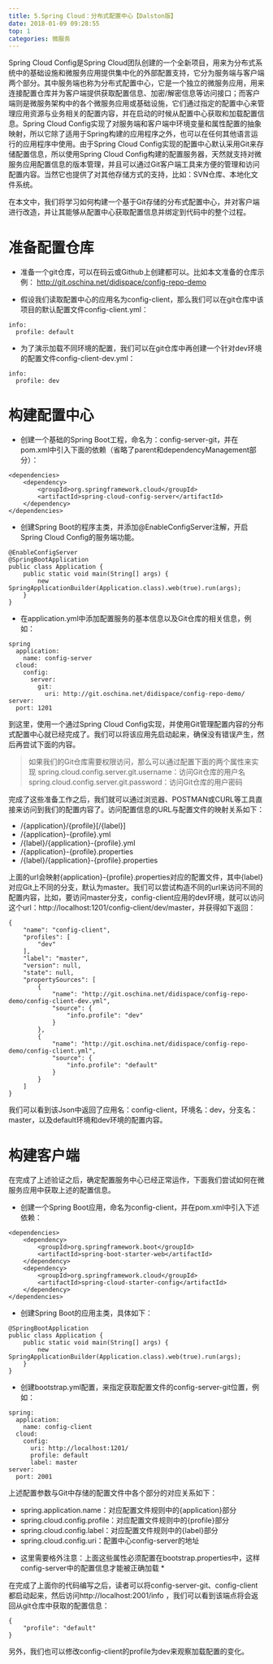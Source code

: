 ```yaml
---
title: 5.Spring Cloud：分布式配置中心【Dalston版】
date: 2018-01-09 09:28:55
top: 1
categories: 微服务
---
```

Spring Cloud Config是Spring Cloud团队创建的一个全新项目，用来为分布式系统中的基础设施和微服务应用提供集中化的外部配置支持，它分为服务端与客户端两个部分。其中服务端也称为分布式配置中心，它是一个独立的微服务应用，用来连接配置仓库并为客户端提供获取配置信息、加密/解密信息等访问接口；而客户端则是微服务架构中的各个微服务应用或基础设施，它们通过指定的配置中心来管理应用资源与业务相关的配置内容，并在启动的时候从配置中心获取和加载配置信息。Spring Cloud Config实现了对服务端和客户端中环境变量和属性配置的抽象映射，所以它除了适用于Spring构建的应用程序之外，也可以在任何其他语言运行的应用程序中使用。由于Spring Cloud Config实现的配置中心默认采用Git来存储配置信息，所以使用Spring Cloud Config构建的配置服务器，天然就支持对微服务应用配置信息的版本管理，并且可以通过Git客户端工具来方便的管理和访问配置内容。当然它也提供了对其他存储方式的支持，比如：SVN仓库、本地化文件系统。

在本文中，我们将学习如何构建一个基于Git存储的分布式配置中心，并对客户端进行改造，并让其能够从配置中心获取配置信息并绑定到代码中的整个过程。

# 准备配置仓库

- 准备一个git仓库，可以在码云或Github上创建都可以。比如本文准备的仓库示例：
http://git.oschina.net/didispace/config-repo-demo

- 假设我们读取配置中心的应用名为config-client，那么我们可以在git仓库中该项目的默认配置文件config-client.yml：

```
info:
  profile: default
```

- 为了演示加载不同环境的配置，我们可以在git仓库中再创建一个针对dev环境的配置文件config-client-dev.yml：

```
info:
  profile: dev
```

# 构建配置中心

- 创建一个基础的Spring Boot工程，命名为：config-server-git，并在pom.xml中引入下面的依赖（省略了parent和dependencyManagement部分）：

```
<dependencies>
    <dependency>
        <groupId>org.springframework.cloud</groupId>
        <artifactId>spring-cloud-config-server</artifactId>
    </dependency>
</dependencies>
```

- 创建Spring Boot的程序主类，并添加@EnableConfigServer注解，开启Spring Cloud Config的服务端功能。

```
@EnableConfigServer
@SpringBootApplication
public class Application {
    public static void main(String[] args) {
        new SpringApplicationBuilder(Application.class).web(true).run(args);
    }
}
```

- 在application.yml中添加配置服务的基本信息以及Git仓库的相关信息，例如：

```
spring
  application:
    name: config-server
  cloud:
    config:
      server:
        git:
          uri: http://git.oschina.net/didispace/config-repo-demo/
server:
  port: 1201
```

到这里，使用一个通过Spring Cloud Config实现，并使用Git管理配置内容的分布式配置中心就已经完成了。我们可以将该应用先启动起来，确保没有错误产生，然后再尝试下面的内容。

> 如果我们的Git仓库需要权限访问，那么可以通过配置下面的两个属性来实现
spring.cloud.config.server.git.username：访问Git仓库的用户名
spring.cloud.config.server.git.password：访问Git仓库的用户密码

完成了这些准备工作之后，我们就可以通过浏览器、POSTMAN或CURL等工具直接来访问到我们的配置内容了。访问配置信息的URL与配置文件的映射关系如下：

- /{application}/{profile}[/{label}]
- /{application}-{profile}.yml
- /{label}/{application}-{profile}.yml
- /{application}-{profile}.properties
- /{label}/{application}-{profile}.properties

上面的url会映射{application}-{profile}.properties对应的配置文件，其中{label}对应Git上不同的分支，默认为master。我们可以尝试构造不同的url来访问不同的配置内容，比如，要访问master分支，config-client应用的dev环境，就可以访问这个url：http://localhost:1201/config-client/dev/master，并获得如下返回：

```
{
    "name": "config-client",
    "profiles": [
        "dev"
    ],
    "label": "master",
    "version": null,
    "state": null,
    "propertySources": [
        {
            "name": "http://git.oschina.net/didispace/config-repo-demo/config-client-dev.yml",
            "source": {
                "info.profile": "dev"
            }
        },
        {
            "name": "http://git.oschina.net/didispace/config-repo-demo/config-client.yml",
            "source": {
                "info.profile": "default"
            }
        }
    ]
}
```

我们可以看到该Json中返回了应用名：config-client，环境名：dev，分支名：master，以及default环境和dev环境的配置内容。

# 构建客户端

在完成了上述验证之后，确定配置服务中心已经正常运作，下面我们尝试如何在微服务应用中获取上述的配置信息。

- 创建一个Spring Boot应用，命名为config-client，并在pom.xml中引入下述依赖：

```
<dependencies>
    <dependency>
        <groupId>org.springframework.boot</groupId>
        <artifactId>spring-boot-starter-web</artifactId>
    </dependency>
    <dependency>
        <groupId>org.springframework.cloud</groupId>
        <artifactId>spring-cloud-starter-config</artifactId>
    </dependency>
</dependencies>
```

- 创建Spring Boot的应用主类，具体如下：

```
@SpringBootApplication
public class Application {
    public static void main(String[] args) {
        new SpringApplicationBuilder(Application.class).web(true).run(args);
    }
}
```

- 创建bootstrap.yml配置，来指定获取配置文件的config-server-git位置，例如：

```
spring:
  application:
    name: config-client
  cloud:
    config:
      uri: http://localhost:1201/
      profile: default
      label: master
server:
  port: 2001
```

上述配置参数与Git中存储的配置文件中各个部分的对应关系如下：
- spring.application.name：对应配置文件规则中的{application}部分
- spring.cloud.config.profile：对应配置文件规则中的{profile}部分
- spring.cloud.config.label：对应配置文件规则中的{label}部分
- spring.cloud.config.uri：配置中心config-server的地址

* 这里需要格外注意：上面这些属性必须配置在bootstrap.properties中，这样config-server中的配置信息才能被正确加载 *

在完成了上面你的代码编写之后，读者可以将config-server-git、config-client都启动起来，然后访问http://localhost:2001/info ，我们可以看到该端点将会返回从git仓库中获取的配置信息：

```
{
    "profile": "default"
}
```
另外，我们也可以修改config-client的profile为dev来观察加载配置的变化。
